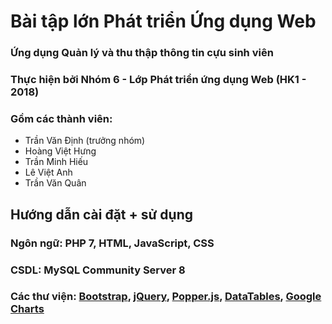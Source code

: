 # Bài tập lớn Phát triển Ứng dụng Web
### Ứng dụng Quản lý và thu thập thông tin cựu sinh viên
### Thực hiện bởi Nhóm 6 - Lớp Phát triển ứng dụng Web (HK1 - 2018)
### Gồm các thành viên:
* Trần Văn Định (trưởng nhóm)
* Hoàng Việt Hưng
* Trần Minh Hiếu
* Lê Việt Anh
* Trần Văn Quân

## Hướng dẫn cài đặt + sử dụng
### Ngôn ngữ: PHP 7, HTML, JavaScript, CSS
### CSDL: MySQL Community Server 8
### Các thư viện: [Bootstrap](https://getbootstrap.com/), [jQuery](https://jquery.com/), [Popper.js](https://popper.js.org/), [DataTables](https://datatables.net/), [Google Charts](https://developers.google.com/chart/)



